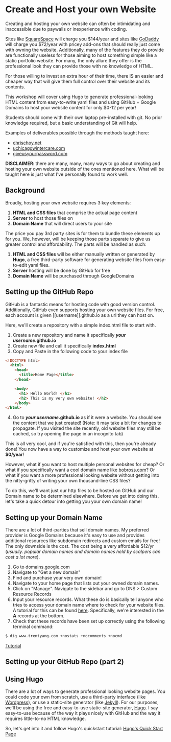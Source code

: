 # Create and Host your own Website
Creating and hosting your own website can often be intimidating and inaccessible due to paywalls or inexperience with coding.

Sites like [SquareSpace](https://www.squarespace.com/pricing/) will charge you $144/year and sites like [GoDaddy](https://www.godaddy.com/websites/website-builder/plans-and-pricing) will charge you $72/year with pricey add-ons that should really just come with owning the website. Additionally, many of the features they do provide are functionally useless for those aiming to host something simple like a static portfolio website. For many, the only allure they offer is the professional look they can provide those with no knowledge of HTML.

For those willing to invest an extra hour of their time, there IS an easier and cheaper way that will give them full control over their website and its contents.

This workshop will cover using Hugo to generate professional-looking HTML content from easy-to-write yaml files and using GitHub + Google Domains to host your website content for only $0-12 per year! 

Students should come with their own laptop pre-installed with git. No prior knowledge required, but a basic understanding of Git will help.

Examples of deliverables possible through the methods taught here:

* [chrischoy.net](http://www.chrischoy.net)
* [uchicagowintercare.com](http://www.uchicagowintercare.com)
* [giveusyourpassword.com](http://www.giveusyourpassword.com)

**DISCLAIMER**: there are many, many, many ways to go about creating and hosting your own website outside of the ones mentioned here. What will be taught here is just what I've personally found to work well.

## Background

Broadly, hosting your own website requires 3 key elements:

1. **HTML and CSS files** that comprise the actual page content
2. **Server** to host those files on
3. **Domain Name** that will direct users to your site

The price you pay 3rd party sites is for them to bundle these elements up for you. We, however, will be keeping those parts separate to give us greater control and affordability. The parts will be handled as such:

1. **HTML and CSS files** will be either manually written or generated by **Hugo**, a free third-party software for generating website files from easy-to-edit yaml files.
2. **Server** hosting will be done by GitHub for free
3. **Domain Name** will be purchased through GoogleDomains

## Setting up the GitHub Repo

GitHub is a fantastic means for hosting code with good version control. Additionally, GitHub even supports hosting your own website files. For free, each account is given [[username]].github.io as a url they can host on.

Here, we'll create a repository with a simple index.html file to start with.

1. Create a new repository and name it specifically **_your username_.github.io**
2. Create new file and call it specifically **index.html**
3. Copy and Paste in the following code to your index file

```html
<!DOCTYPE html>
  <html>
    <head>
      <title>Home Page</title>
    </head>

    <body>
      <h1> Hello World! </h1>
      <h2> This is my very own website! </h2>
    </body>
</html>
```

4. Go to **_your username_.github.io** as if it were a website. You should see the content that we just created! (Note: it may take a bit for changes to propagate. If you visited the site recently, old website files may still be cached, so try opening the page in an incognito tab)

This is all very cool, and if you're satisfied with this, then you're already done! You now have a way to customize and host your own website at **$0/year**! 

However, what if you want to host multiple personal websites for cheap? Or what if you specifically want a cool domain name like [bobross.com](http://bobross.com)? Or what if you want a more professional looking website without getting into the nitty-gritty of writing your own thousand-line CSS files?

To do this, we'll want just our http files to be hosted on GitHub and our Domain name to be determined elsewhere. Before we get into doing this, let's take a quick detour into getting you your own domain name!

## Setting up your Domain Name

There are a lot of third-parties that sell domain names. My preferred provider is Google Domains because it's easy to use and provides additional resources like subdomain redirects and custom emails for free! The only downside is the cost. The cost being a very affordable $12/yr (*usually. popular domain names and domain names held by scalpers can cost a lot more*).

1. Go to domains.google.com
2. Navigate to "Get a new domain"
3. Find and purchase your very own domain!
4. Navigate to your home page that lists out your owned domain names.
5. Click on "Manage". Navigate to the sidebar and go to DNS > Custom Resource Records
6. Input your resource records. What these do is basically tell anyone who tries to access your domain name where to check for your website files. A tutorial for this can be found [here](https://help.github.com/en/articles/setting-up-an-apex-domain). Specifically, we're interested in the **A** records at the bottom.
7. Check that these records have been set up correctly using the following terminal command:

```bash
$ dig www.trentyang.com +nostats +nocomments +nocmd
```

[Tutorial](https://dev.to/trentyang/how-to-setup-google-domain-for-github-pages-1p58)

## Setting up your GitHub Repo (part 2)

## Using Hugo

There are a lot of ways to generate professional looking website pages. You could code your own from scratch, use a third-party interface (like [Wordpress](https://wordpress.com/)), or use a static-site generator (like [Jekyll](https://jekyllrb.com/)). For our purposes, we'll be using the free and easy-to-use static-site generator, [Hugo](https://gohugo.io/). I say easy-to-use because of the way it plays nicely with GitHub and the way it requires little-to-no HTML knowledge.

So, let's get into it and follow Hugo's quickstart tutorial: [Hugo's Quick Start Page](https://gohugo.io/getting-started/quick-start/)
